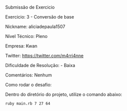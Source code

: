 Submissão de Exercicio

 Exercicio: 3 - Conversão de base

 Nickname: aliciadepaula1507

 Nível Técnico: Pleno

 Empresa: Kwan

 Twitter: https://twitter.com/m4rri4nne

 Dificuldade de Resolução: - Baixa

 Comentários: Nenhum 

 Como rodar o desafio:

 Dentro do diretório do projeto, utilize o comando abaixo:

 ```bash
 ruby main.rb 7 27 64

 ```
